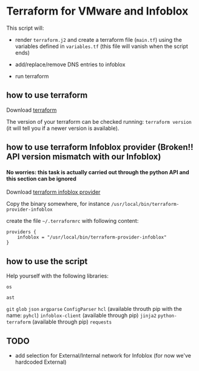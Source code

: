 # Terraform for VMware and Infoblox

This script will:

- render `terraform.j2` and create a terraform file (`main.tf`) using the variables defined in `variables.tf` (this file will vanish when the script ends)

- add/replace/remove DNS entries to infoblox

- run terraform

## how to use terraform

Download [terraform](https://www.terraform.io/downloads.html)

The version of your terraform can be checked running: `terraform version` (it will tell you if a newer version is available).

## how to use terraform Infoblox provider (Broken!! API version mismatch with our Infoblox)
#### No worries: this task is actually carried out through the python API and this section can be ignored

Download [terraform infoblox provider](https://github.com/prudhvitella/terraform-provider-infoblox/releases/)

Copy the binary somewhere, for instance  `/usr/local/bin/terraform-provider-infoblox`

create the file `~/.terraformrc` with following content:

```
providers {
    infoblox = "/usr/local/bin/terraform-provider-infoblox"
}
```

## how to use the script

Help yourself with the following libraries: 

`os` 

`ast` 

`git` 
`glob` 
`json` 
`argparse` 
`ConfigParser`
`hcl` (available throuth pip with the name: `pyhcl`)
`infoblox-client` (available through pip)
`jinja2`
`python-terraform`  (available through pip)
`requests`

## TODO
- add selection for External/Internal network for Infoblox (for now we've hardcoded External)

